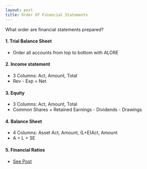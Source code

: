 ```yaml
---
layout: post
title: Order Of Financial Statements
---
```


What order are financial statements prepared?

#### 1. Trial Balance Sheet

- Order all accounts from top to bottom with ALORE   

#### 2. Income statement    

- 3 Columns: Act, Amount, Total  
- Rev - Exp = Net   

#### 3. Equity    

- 3 Columns: Act, Amount, Total   
- Common Shares + Retained Earnings - Dividends - Drawings   

#### 4. Balance Sheet   

- 4 Columns: Asset Act, Amount, (L+E)Act, Amount  
- A = L + SE  

#### 5. Financial Ratios   

- [See Post](_pages/y-fin-ratios.md)


